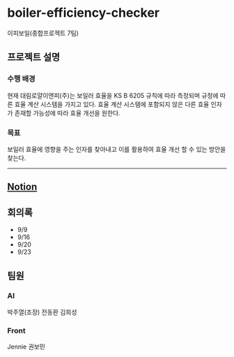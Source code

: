 # boiler-efficiency-checker
이피보일(종합프로젝트 7팀)
## 프로젝트 설명
### 수행 배경
현재 대림로얄이앤피(주)는 보일러 효율을 KS B 6205 규칙에 따라 측정되며 규정에 따른 효율 계산 시스템을 가지고 있다. 효율 계산 시스템에 포함되지 않은 다른 효율 인자가 존재할 가능성에 따라 효율 개선을 원한다.

### 목표
보일러 효율에 영향을 주는 인자를 찾아내고 이를 활용하여 효율 개선 할 수 있는 방안을 찾는다.

---------
## [Notion](https://www.notion.so/Boiler-Efficiency-c26e8cb21d464244be4d6585f8494e3c)


## 회의록
- 9/9
- 9/16
- 9/20
- 9/23

## 팀원
### AI
박주열(조장)
전동환
김희성
### Front
Jennie
권보민
